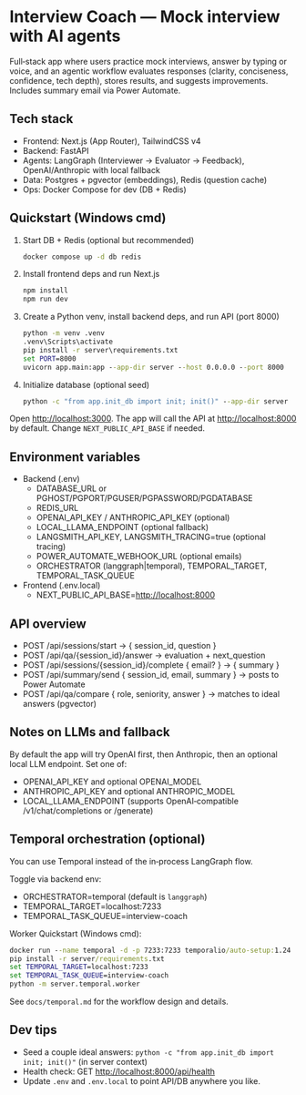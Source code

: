 # Interview Coach — Mock interview with AI agents

Full‑stack app where users practice mock interviews, answer by typing or voice, and an agentic workflow evaluates responses (clarity, conciseness, confidence, tech depth), stores results, and suggests improvements. Includes summary email via Power Automate.

## Tech stack

- Frontend: Next.js (App Router), TailwindCSS v4
- Backend: FastAPI
- Agents: LangGraph (Interviewer → Evaluator → Feedback), OpenAI/Anthropic with local fallback
- Data: Postgres + pgvector (embeddings), Redis (question cache)
- Ops: Docker Compose for dev (DB + Redis)

## Quickstart (Windows cmd)

1. Start DB + Redis (optional but recommended)

   ```cmd
   docker compose up -d db redis
   ```

2. Install frontend deps and run Next.js

   ```cmd
   npm install
   npm run dev
   ```

3. Create a Python venv, install backend deps, and run API (port 8000)

   ```cmd
   python -m venv .venv
   .venv\Scripts\activate
   pip install -r server\requirements.txt
   set PORT=8000
   uvicorn app.main:app --app-dir server --host 0.0.0.0 --port 8000
   ```

4. Initialize database (optional seed)

   ```cmd
   python -c "from app.init_db import init; init()" --app-dir server
   ```

Open <http://localhost:3000>. The app will call the API at <http://localhost:8000> by default. Change `NEXT_PUBLIC_API_BASE` if needed.

## Environment variables

- Backend (.env)
  - DATABASE_URL or PGHOST/PGPORT/PGUSER/PGPASSWORD/PGDATABASE
  - REDIS_URL
  - OPENAI_API_KEY / ANTHROPIC_API_KEY (optional)
  - LOCAL_LLAMA_ENDPOINT (optional fallback)
  - LANGSMITH_API_KEY, LANGSMITH_TRACING=true (optional tracing)
  - POWER_AUTOMATE_WEBHOOK_URL (optional emails)
  - ORCHESTRATOR (langgraph|temporal), TEMPORAL_TARGET, TEMPORAL_TASK_QUEUE
- Frontend (.env.local)
  - NEXT_PUBLIC_API_BASE=<http://localhost:8000>

## API overview

- POST /api/sessions/start → { session_id, question }
- POST /api/qa/{session_id}/answer → evaluation + next_question
- POST /api/sessions/{session_id}/complete { email? } → { summary }
- POST /api/summary/send { session_id, email, summary } → posts to Power Automate
- POST /api/qa/compare { role, seniority, answer } → matches to ideal answers (pgvector)

## Notes on LLMs and fallback

By default the app will try OpenAI first, then Anthropic, then an optional local LLM endpoint. Set one of:

- OPENAI_API_KEY and optional OPENAI_MODEL
- ANTHROPIC_API_KEY and optional ANTHROPIC_MODEL
- LOCAL_LLAMA_ENDPOINT (supports OpenAI‑compatible /v1/chat/completions or /generate)

## Temporal orchestration (optional)

You can use Temporal instead of the in‑process LangGraph flow.

Toggle via backend env:

- ORCHESTRATOR=temporal (default is `langgraph`)
- TEMPORAL_TARGET=localhost:7233
- TEMPORAL_TASK_QUEUE=interview-coach

Worker Quickstart (Windows cmd):

```cmd
docker run --name temporal -d -p 7233:7233 temporalio/auto-setup:1.24
pip install -r server/requirements.txt
set TEMPORAL_TARGET=localhost:7233
set TEMPORAL_TASK_QUEUE=interview-coach
python -m server.temporal.worker
```

See `docs/temporal.md` for the workflow design and details.

## Dev tips

- Seed a couple ideal answers: `python -c "from app.init_db import init; init()"` (in server context)
- Health check: GET <http://localhost:8000/api/health>
- Update `.env` and `.env.local` to point API/DB anywhere you like.
